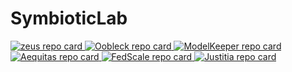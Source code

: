 # SymbioticLab

<a href="https://github.com/ml-energy/zeus">
  <picture>
    <source media="(prefers-color-scheme: dark)" srcset="https://github-readme-stats.vercel.app/api/pin/?username=ml-energy&repo=zeus&theme=github_dark&description_lines_count=2&show_owner=false">
    <source media="(prefers-color-scheme: light)" srcset="https://github-readme-stats.vercel.app/api/pin/?username=ml-energy&repo=zeus&theme=default_repocard&description_lines_count=2&show_owner=false">
    <img src="https://github-readme-stats.vercel.app/api/pin/?username=ml-energy&repo=zeus&theme=default_repocard&description_lines_count=2&show_owner=false" alt="zeus repo card">
  </picture>
</a>
<a href="https://github.com/SymbioticLab/Oobleck">
  <picture>
    <source media="(prefers-color-scheme: dark)" srcset="https://github-readme-stats.vercel.app/api/pin/?username=SymbioticLab&repo=Oobleck&theme=github_dark&description_lines_count=2&show_owner=false">
    <source media="(prefers-color-scheme: light)" srcset="https://github-readme-stats.vercel.app/api/pin/?username=SymbioticLab&repo=Oobleck&theme=default_repocard&description_lines_count=2&show_owner=false">
    <img src="https://github-readme-stats.vercel.app/api/pin/?username=SymbioticLab&repo=Oobleck&theme=default_repocard&description_lines_count=2&show_owner=false" alt="Oobleck repo card">
  </picture>
</a>
<a href="https://github.com/SymbioticLab/ModelKeeper">
  <picture>
    <source media="(prefers-color-scheme: dark)" srcset="https://github-readme-stats.vercel.app/api/pin/?username=SymbioticLab&repo=ModelKeeper&theme=github_dark&description_lines_count=2&show_owner=false">
    <source media="(prefers-color-scheme: light)" srcset="https://github-readme-stats.vercel.app/api/pin/?username=SymbioticLab&repo=ModelKeeper&theme=default_repocard&description_lines_count=2&show_owner=false">
    <img src="https://github-readme-stats.vercel.app/api/pin/?username=SymbioticLab&repo=ModelKeeper&theme=default_repocard&description_lines_count=2&show_owner=false" alt="ModelKeeper repo card">
  </picture>
</a>
<a href="https://github.com/SymbioticLab/Aequitas">
  <picture>
    <source media="(prefers-color-scheme: dark)" srcset="https://github-readme-stats.vercel.app/api/pin/?username=SymbioticLab&repo=Aequitas&theme=github_dark&description_lines_count=2&show_owner=false">
    <source media="(prefers-color-scheme: light)" srcset="https://github-readme-stats.vercel.app/api/pin/?username=SymbioticLab&repo=Aequitas&theme=default_repocard&description_lines_count=2&show_owner=false">
    <img src="https://github-readme-stats.vercel.app/api/pin/?username=SymbioticLab&repo=Aequitas&theme=default_repocard&description_lines_count=2&show_owner=false" alt="Aequitas repo card">
  </picture>
</a>
<a href="https://github.com/SymbioticLab/FedScale">
  <picture>
    <source media="(prefers-color-scheme: dark)" srcset="https://github-readme-stats.vercel.app/api/pin/?username=SymbioticLab&repo=FedScale&theme=github_dark&description_lines_count=2&show_owner=false">
    <source media="(prefers-color-scheme: light)" srcset="https://github-readme-stats.vercel.app/api/pin/?username=SymbioticLab&repo=FedScale&theme=default_repocard&description_lines_count=2&show_owner=false">
    <img src="https://github-readme-stats.vercel.app/api/pin/?username=SymbioticLab&repo=FedScale&theme=default_repocard&description_lines_count=2&show_owner=false" alt="FedScale repo card">
  </picture>
</a>
<a href="https://github.com/SymbioticLab/Justitia">
  <picture>
    <source media="(prefers-color-scheme: dark)" srcset="https://github-readme-stats.vercel.app/api/pin/?username=SymbioticLab&repo=Justitia&theme=github_dark&description_lines_count=2&show_owner=false">
    <source media="(prefers-color-scheme: light)" srcset="https://github-readme-stats.vercel.app/api/pin/?username=SymbioticLab&repo=Justitia&theme=default_repocard&description_lines_count=2&show_owner=false">
    <img src="https://github-readme-stats.vercel.app/api/pin/?username=SymbioticLab&repo=Justitia&theme=default_repocard&description_lines_count=2&show_owner=false" alt="Justitia repo card">
  </picture>
</a>
